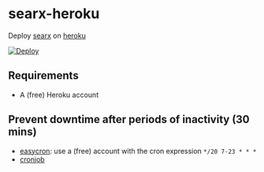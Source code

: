# searx-heroku

Deploy [searx](https://searx.github.io/searx) on [heroku](https://heroku.com)

[![Deploy](https://www.herokucdn.com/deploy/button.svg)](https://heroku.com/deploy?template=https://github.com/neonsecret/searx-heroku/tree/main)

## Requirements

* A (free) Heroku account

## Prevent downtime after periods of inactivity (30 mins)

* [easycron](https://easycron.com): use a (free) account with the cron expression `*/20 7-23 * * *`
* [cronjob](https://github.com/benbusby/whoogle-search#prevent-downtime-heroku-only)
